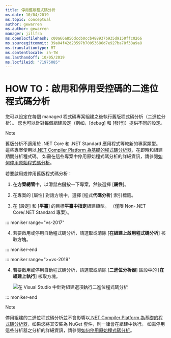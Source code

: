 ```yaml
---
title: 停用舊版程式碼分析
ms.date: 10/04/2019
ms.topic: conceptual
author: gewarren
ms.author: gewarren
manager: jillfra
ms.openlocfilehash: c00a66a856dccb0ccb488937b935d9150ffc0266
ms.sourcegitcommit: 39a04f42d23597b70053686d7e927ba78f38a9a8
ms.translationtype: MT
ms.contentlocale: zh-TW
ms.lasthandoff: 10/05/2019
ms.locfileid: "71975085"
---
```

# <a name="how-to-enable-and-disable-binary-code-analysis-for-managed-code"></a>HOW TO：啟用和停用受控碼的二進位程式碼分析

您可以設定在每個 managed 程式碼專案組建之後執行舊版程式碼分析（二進位分析）。 您也可以針對每個組建設定（例如，[debug] 和 [發行]）提供不同的設定。

> [!NOTE]
> 舊版分析不適用於 .NET Core 和 .NET Standard 應用程式等較新的專案類型。 這些專案使用以[.NET Compiler Platform 為基礎的程式碼分析器](roslyn-analyzers-overview.md)，在即時和組建期間分析程式碼。 如需在這些專案中停用原始程式碼分析的詳細資訊，請參閱[如何停用原始程式碼分析](disable-code-analysis.md)。

若要啟用或停用舊版程式碼分析：

1. 在**方案總管**中，以滑鼠右鍵按一下專案，然後選擇 [**屬性**]。

2. 在專案的 [屬性] 對話方塊中，選擇 [程式**代碼分析**] 索引標籤。

3. 在 [設定] 和 [**平臺**] 的目標**平臺中指定**組建類型。 （僅限 Non-.NET Core/.NET Standard 專案）。

::: moniker range="vs-2017"

4. 若要啟用或停用自動程式碼分析，請選取或清除 [**在組建上啟用程式碼分析**] 核取方塊。

::: moniker-end

::: moniker range=">=vs-2019"

4. 若要啟用或停用自動程式碼分析，請選取或清除 [**二進位分析器**] 區段中的 [**在組建上執行**] 核取方塊。

   ![在 Visual Studio 中針對組建選項執行二進位程式碼分析](media/run-on-build-binary-analyzers.png)

::: moniker-end

> [!NOTE]
> 停用組建的二進位程式碼分析並不會影響以[.NET Compiler Platform 為基礎的程式碼分析器](roslyn-analyzers-overview.md)，如果您將其安裝為 NuGet 套件，則一律會在組建中執行。 如需停用這些分析器之分析的詳細資訊，請參閱[如何停用原始程式碼分析](disable-code-analysis.md)。